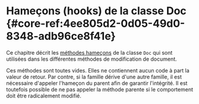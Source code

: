 # Hameçons (hooks) de la classe Doc {#core-ref:4ee805d2-0d05-49d0-8348-adb96ce8f41e}

Ce chapitre décrit les [méthodes hameçons][hook] de la classe `Doc` qui sont
utilisées dans les différentes méthodes de modification de document.

Ces méthodes sont toutes vides. Elles ne contiennent aucun code à part la valeur
de retour. Par contre, si la famille dérive d'une autre famille, il est
nécessaire d'appeler l'hameçon du parent afin de garantir l'intégrité. Il est
toutefois possible de ne pas appeler la méthode parente si le comportement doit
être radicalement modifié. 

<!-- links -->
[hook]:             http://fr.wikipedia.org/wiki/Hook_(informatique) "Définition de Hook sur wikipedia"
